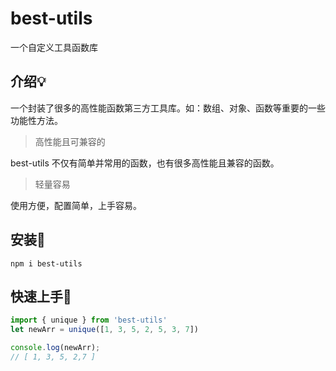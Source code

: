 # best-utils

一个自定义工具函数库

## 介绍:bulb:

一个封装了很多的高性能函数第三方工具库。如：数组、对象、函数等重要的一些功能性方法。

> 高性能且可兼容的

best-utils 不仅有简单并常用的函数，也有很多高性能且兼容的函数。

> 轻量容易

使用方便，配置简单，上手容易。

## 安装:wrench:

``` shell
npm i best-utils
```

## 快速上手:key:

```js
import { unique } from 'best-utils'
let newArr = unique([1, 3, 5, 2, 5, 3, 7])

console.log(newArr); 
// [ 1, 3, 5, 2,7 ] 
```
